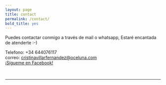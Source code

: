 ```yaml
---
layout: page
title: contact
permalink: /contact/
bold_title: yes
---
```


<!--img class="col one right" src="/img/prof_pic.jpg"-->
Puedes contactar conmigo a través de mail o whatsapp, Estaré encantada de atenderte :-)

Telefono: +34 644076117<br/>
correo: <a href="mailto:someone@example.com?Subject=Hello%20again" target="_top">cristinavillarfernandez@oceluna.com</a><br/>
<a href="https://www.facebook.com/mundo.oceluna/">¡Sígueme en Facebook!</a>

<br/>
<hr/>
<br/>
<span class="contacticon center">
	<a href="mailto:info@oceluna.com"><i class="fa fa-envelope-square"></i></a>
	<a href="https://www.linkedin.com/in/cristina-villar-fern%C3%A1ndez-b2655b144/" target="_blank"><i class="fa fa-linkedin-square"></i></a>
	<!--a href="http://tumblr.com" target="_blank"><i class="fa fa-tumblr-square"></i></a-->
	<a href="https://www.facebook.com/mundo.oceluna/" target="_blank"><i class="fa fa-facebook-square"></i></a>
	<a href="https://twitter.com/OcelunaZamora" target="_blank"><i class="fa fa-twitter-square"></i></a>
</span>

